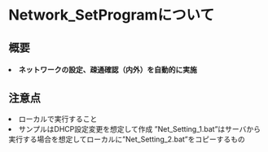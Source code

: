 # Network_SetProgramについて
## 概要
#### <li>ネットワークの設定、疎通確認（内外）を自動的に実施
## 注意点
<li>ローカルで実行すること
<li>サンプルはDHCP設定変更を想定して作成
”Net_Setting_1.bat”はサーバから実行する場合を想定してローカルに”Net_Setting_2.bat”をコピーするもの
